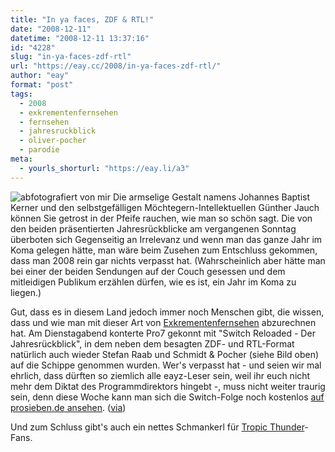 ```yaml
---
title: "In ya faces, ZDF & RTL!"
date: "2008-12-11"
datetime: "2008-12-11 13:37:16"
id: "4228"
slug: "in-ya-faces-zdf-rtl"
url: "https://eay.cc/2008/in-ya-faces-zdf-rtl/"
author: "eay"
format: "post"
tags:
  - 2008
  - exkrementenfernsehen
  - fernsehen
  - jahresruckblick
  - oliver-pocher
  - parodie
meta:
  - yourls_shorturl: "https://eay.li/a3"
---
```


![](/uploads/2008/switch2008.jpg "abfotografiert von mir") Die armselige Gestalt namens Johannes Baptist Kerner und den selbstgefälligen Möchtegern-Intellektuellen Günther Jauch können Sie getrost in der Pfeife rauchen, wie man so schön sagt. Die von den beiden präsentierten Jahresrückblicke am vergangenen Sonntag überboten sich Gegenseitig an Irrelevanz und wenn man das ganze Jahr im Koma gelegen hätte, man wäre beim Zusehen zum Entschluss gekommen, dass man 2008 rein gar nichts verpasst hat. (Wahrscheinlich aber hätte man bei einer der beiden Sendungen auf der Couch gesessen und dem mitleidigen Publikum erzählen dürfen, wie es ist, ein Jahr im Koma zu liegen.)

Gut, dass es in diesem Land jedoch immer noch Menschen gibt, die wissen, dass und wie man mit dieser Art von [Exkrementenfernsehen](//eay.cc/2008/der-kampf-der-kampfe/) abzurechnen hat. Am Dienstagabend konterte Pro7 gekonnt mit "Switch Reloaded - Der Jahresrückblick", in dem neben dem besagten ZDF- und RTL-Format natürlich auch wieder Stefan Raab und Schmidt & Pocher (siehe Bild oben) auf die Schippe genommen wurden. Wer's verpasst hat - und seien wir mal ehrlich, dass dürften so ziemlich alle eayz-Leser sein, weil ihr euch nicht mehr dem Diktat des Programmdirektors hingebt -, muss nicht weiter traurig sein, denn diese Woche kann man sich die Switch-Folge noch kostenlos [auf prosieben.de ansehen](http://www.prosieben.de/show_comedy/switch/galleries_video/videos/videoplayer/55301/). ([via](http://www.fernsehlexikon.de/3984/elke-heidenreich-schlaegt-marcel-reich-ranicki/))

Und zum Schluss gibt's auch ein nettes Schmankerl für [Tropic Thunder](//eay.cc/2008/tropisches-donnerwetter/)\-Fans.
